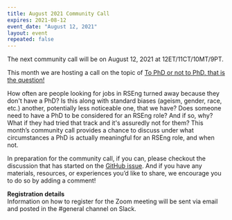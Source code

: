 ```yaml
---
title: August 2021 Community Call
expires: 2021-08-12
event_date: "August 12, 2021"
layout: event
repeated: false
---
```


The next community call will be on August 12, 2021 at 12ET/11CT/10MT/9PT.

This month we are hosting a call on the topic of [To PhD or not to PhD, that is the question!](https://github.com/USRSE/monthly-community-calls/issues/6)

How often are people looking for jobs in RSEng turned away because they don't have a PhD? Is this along with standard biases (ageism, gender, race, etc.) another, potentially less noticeable one, that we have? Does someone need to have a PhD to be considered for an RSEng role? And if so, why? What if they had tried that track and it's assuredly not for them? This month’s community call provides a chance to discuss under what circumstances a PhD is actually meaningful for an RSEng role, and when not.

In preparation for the community call, if you can, please checkout the discussion that has started on the [GitHub issue](https://github.com/USRSE/monthly-community-calls/issues/6). And if you have any materials, resources, or experiences you’d like to share, we encourage you to do so by adding a comment!

**Registration details**  
Information on how to register for the Zoom meeting will be sent via email and posted in the #general channel on Slack.
